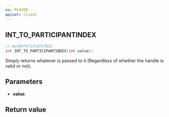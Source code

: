 ```yaml
---
ns: PLAYER
apiset: client
---
```

## INT_TO_PARTICIPANTINDEX

```c
// 0x58FF971FC8F2702C
int INT_TO_PARTICIPANTINDEX(int value);
```

Simply returns whatever is passed to it (Regardless of whether the handle is valid or not).

## Parameters
* **value**:

## Return value